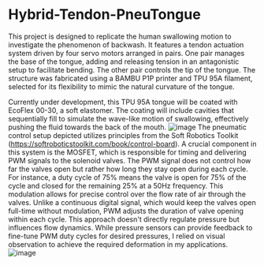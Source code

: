 # Hybrid-Tendon-PneuTongue
This project is designed to replicate the human swallowing motion to investigate the phenomenon of backwash. It features a tendon actuation system driven by four servo motors arranged in pairs. One pair manages the base of the tongue, adding and releasing tension in an antagonistic setup to facilitate bending. The other pair controls the tip of the tongue. The structure was fabricated using a BAMBU P1P printer and TPU 95A filament, selected for its flexibility to mimic the natural curvature of the tongue.

Currently under development, this TPU 95A tongue will be coated with EcoFlex 00-30, a soft elastomer. The coating will include cavities that sequentially fill to simulate the wave-like motion of swallowing, effectively pushing the fluid towards the back of the mouth.
![image](https://github.com/user-attachments/assets/950bb6d4-161e-4658-9043-0c11b2fe876b)
The pneumatic control setup depicted utilizes principles from the Soft Robotics Toolkit (https://softroboticstoolkit.com/book/control-board). A crucial component in this system is the MOSFET, which is responsible for timing and delivering PWM signals to the solenoid valves. The PWM signal does not control how far the valves open but rather how long they stay open during each cycle. For instance, a duty cycle of 75% means the valve is open for 75% of the cycle and closed for the remaining 25% at a 50Hz frequency. This modulation allows for precise control over the flow rate of air through the valves. Unlike a continuous digital signal, which would keep the valves open full-time without modulation, PWM adjusts the duration of valve opening within each cycle. This approach doesn't directly regulate pressure but influences flow dynamics. While pressure sensors can provide feedback to fine-tune PWM duty cycles for desired pressures, I relied on visual observation to achieve the required deformation in my applications.
![image](https://github.com/user-attachments/assets/c6a2955e-261b-4899-8311-df10d60678d5)
